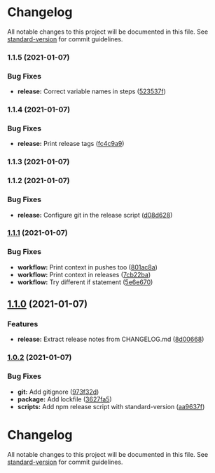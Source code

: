 # Changelog

All notable changes to this project will be documented in this file. See [standard-version](https://github.com/conventional-changelog/standard-version) for commit guidelines.

### 1.1.5 (2021-01-07)


### Bug Fixes

* **release:** Correct variable names in steps ([523537f](https://github.com/TimothyJones/github-workflow-test/commit/523537fb6f61f7870e375e0c7f31e534cbdc2042))

### 1.1.4 (2021-01-07)


### Bug Fixes

* **release:** Print release tags ([fc4c9a9](https://github.com/TimothyJones/github-workflow-test/commit/fc4c9a956bf35136330c9db3227ea520f7e63be7))

### 1.1.3 (2021-01-07)

### 1.1.2 (2021-01-07)


### Bug Fixes

* **release:** Configure git in the release script ([d08d628](https://github.com/TimothyJones/github-workflow-test/commit/d08d62868de763fe1a9d7c34cdec26ab0e3f026e))

### [1.1.1](https://github.com/TimothyJones/github-workflow-test/compare/v1.1.0...v1.1.1) (2021-01-07)


### Bug Fixes

* **workflow:** Print context in pushes too ([801ac8a](https://github.com/TimothyJones/github-workflow-test/commit/801ac8a2f7d6cb0a61e2351669236172aa7d981b))
* **workflow:** Print context in releases ([7cb22ba](https://github.com/TimothyJones/github-workflow-test/commit/7cb22ba092a11b6c48597ef490b0d2eb4752477a))
* **workflow:** Try different if statement ([5e6e670](https://github.com/TimothyJones/github-workflow-test/commit/5e6e670d1d00c3b1b6055f9c6bf5d1f5cbbdb3cc))

## [1.1.0](https://github.com/TimothyJones/github-workflow-test/compare/v1.0.2...v1.1.0) (2021-01-07)


### Features

* **release:** Extract release notes from CHANGELOG.md ([8d00668](https://github.com/TimothyJones/github-workflow-test/commit/8d006685b4b6d8ad0b74b4d5bfeb529620c44622))

### [1.0.2](https://github.com/TimothyJones/github-workflow-test/compare/v1.0.1...v1.0.2) (2021-01-07)


### Bug Fixes

* **git:** Add gitignore ([973f32d](https://github.com/TimothyJones/github-workflow-test/commit/973f32d351a0e3cf4df0da1d2415ec80a3151c4f))
* **package:** Add lockfile ([3627fa5](https://github.com/TimothyJones/github-workflow-test/commit/3627fa52b13afab17fa638b16caac278dd0eb1b4))
* **scripts:** Add npm release script with standard-version ([aa9637f](https://github.com/TimothyJones/github-workflow-test/commit/aa9637fb9d6cc6f59d37c5bf23ddb1bf42190687))

# Changelog

All notable changes to this project will be documented in this file. See [standard-version](https://github.com/conventional-changelog/standard-version) for commit guidelines.
